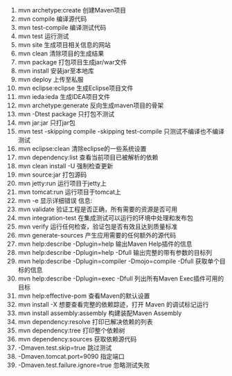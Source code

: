 1. mvn archetype:create 创建Maven项目
2. mvn compile 编译源代码
3. mvn test-compile 编译测试代码
4. mvn test 运行测试
5. mvn site 生成项目相关信息的网站
6. mvn clean 清除项目的生成结果
7. mvn package 打包项目生成jar/war文件
8. mvn install 安装jar至本地库
9. mvn deploy 上传至私服
10. mvn eclipse:eclipse 生成Eclipse项目文件
11. mvn ieda:ieda 生成IDEA项目文件
12. mvn archetype:generate 反向生成maven项目的骨架
13. mvn -Dtest package 只打包不测试
14. mvn jar:jar 只打jar包
16. mvn test -skipping compile -skipping test-compile 只测试不编译也不编译测试
17. mvn eclipse:clean 清除eclipse的一些系统设置
18. mvn dependency:list 查看当前项目已被解析的依赖
19. mvn clean install -U 强制检查更新
21. mvn source:jar 打包源码
22. mvn jetty:run 运行项目于jetty上
23. mvn tomcat:run 运行项目于tomcat上
24. mvn -e 显示详细错误 信息:
25. mvn validate 验证工程是否正确，所有需要的资源是否可用
26. mvn integration-test 在集成测试可以运行的环境中处理和发布包
27. mvn verify 运行任何检查，验证包是否有效且达到质量标准
28. mvn generate-sources 产生应用需要的任何额外的源代码
29. mvn help:describe -Dplugin=help 输出Maven Help插件的信息
30. mvn help:describe -Dplugin=help -Dfull 输出完整的带有参数的目标列
31. mvn help:describe -Dplugin=compiler -Dmojo=compile -Dfull 获取单个目标的信息
32. mvn help:describe -Dplugin=exec -Dfull 列出所有Maven Exec插件可用的目标
33. mvn help:effective-pom 查看Maven的默认设置
34. mvn install -X 想要查看完整的依赖踪迹，打开 Maven 的调试标记运行
35. mvn install assembly:assembly 构建装配Maven Assembly
36. mvn dependency:resolve 打印已解决依赖的列表
37. mvn dependency:tree 打印整个依赖树
38. mvn dependency:sources 获取依赖源代码
39. -Dmaven.test.skip=true 跳过测试
40. -Dmaven.tomcat.port=9090 指定端口
41. -Dmaven.test.failure.ignore=true 忽略测试失败